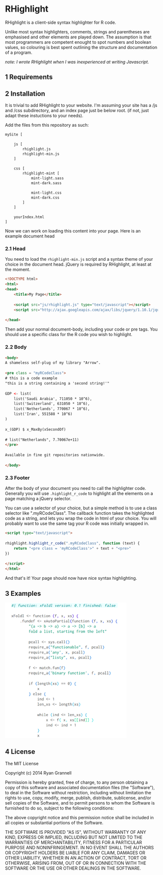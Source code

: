 RHighlight
================

RHighlight is a client-side syntax highlighter for R code.

Unlike most syntax highlighters, comments, strings and parentheses are emphasised and
other elements are played down. The assumption is that most programmers are competent
enought to spot numbers and boolean values, so colouring is best spent
outlining the structure and documentation of a program.

*note: I wrote RHighlight when I was inexperienced at writing Javascript.*

## 1 Requirements



## 2 Installation

It is trivial to add RHighlight to your website. I'm assuming your site has a /js and /css
subdirectory, and an index page just be below root. (if not, just adapt these instuctions
to your needs).

Add the files from this repository as such:

```
mySite [

	js [
		rhighlight.js
		rhighlight-min.js
	]

	css [
		rhighlight-mint [
			mint-light.sass
			mint-dark.sass

			mint-light.css
			mint-dark.css
		]
	]

	yourIndex.html
]
```
Now we can work on loading this content into your page. Here is an example
document head

### 2.1 Head

You need to load the `rhighlight-min.js` script and a syntax theme of your choice in
the document head. jQuery is required by RHighlight, at least at the moment.

```html
<!DOCTYPE html>
<html>
<head>
	<title>My Page</title>

	<script src="js/rhighlight.js" type="text/javascript"></script>
	<script src="http://ajax.googleapis.com/ajax/libs/jquery/1.10.1/jquery.min.js"></script>

</head>
```

Then add your normal document-body, including your code or pre tags. You should use
a specific class for the R code you wish to highlight.

### 2.2 Body

```html
<body>
A shameless self-plug of my library "Arrow".

<pre class = "myRCodeClass">
# this is a code example
"this is a string containing a 'second string!'"

GDP <- list(
	list('Saudi Arabia', 711050 * 10^6),
	list('Switzerland', 631050 * 10^6),
	list('Netherlands', 770067 * 10^6),
	list('Iran', 551588 * 10^6)
)

x_(GDP) $ x_MaxBy(xSecondOf)

# list("Netherlands", 7.70067e+11)
</pre>

Available in fine git repositories nationwide.

</body>
```

### 2.3 Footer

After the body of your document you need to call the highlighter code. Generally you
will use `.highlight_r_code` to highlight all the elements on a page matching a jQuery
selector.

You can use a selector of your choice, but a simple method is to use a class selector
like ".myRCodeClass". The callback function takes the highlighted code as a string,
and lets you wrap the code in html of your choice. You will probably want to use the
same tag your R code was initially wrapped in.

```html
<script type="text/javascript">

rhighlight.highlight_r_code(".myRCodeClass", function (text) {
	return "<pre class = 'myRCodeClass'>" + text + "<pre>"
})

</script>
</html>
```

And that's it! Your page should now have nice syntax highlighting.

## 3 Examples

<img src = "example.png"  width ="400">

## 4 License

The MIT License

Copyright (c) 2014 Ryan Grannell

Permission is hereby granted, free of charge, to any person obtaining a copy of this software and associated documentation files (the "Software"), to deal in the Software without restriction, including without limitation the rights to use, copy, modify, merge, publish, distribute, sublicense, and/or sell copies of the Software, and to permit persons to whom the Software is furnished to do so, subject to the following conditions:

The above copyright notice and this permission notice shall be included in all copies or substantial portions of the Software.

THE SOFTWARE IS PROVIDED "AS IS", WITHOUT WARRANTY OF ANY KIND, EXPRESS OR IMPLIED, INCLUDING BUT NOT LIMITED TO THE WARRANTIES OF MERCHANTABILITY, FITNESS FOR A PARTICULAR PURPOSE AND NONINFRINGEMENT. IN NO EVENT SHALL THE AUTHORS OR COPYRIGHT HOLDERS BE LIABLE FOR ANY CLAIM, DAMAGES OR OTHER LIABILITY, WHETHER IN AN ACTION OF CONTRACT, TORT OR OTHERWISE, ARISING FROM, OUT OF OR IN CONNECTION WITH THE SOFTWARE OR THE USE OR OTHER DEALINGS IN THE SOFTWARE.
